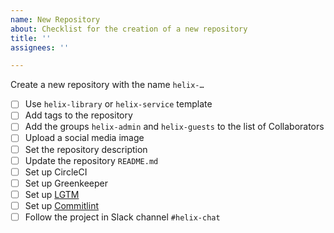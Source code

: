 ```yaml
---
name: New Repository
about: Checklist for the creation of a new repository
title: ''
assignees: ''

---
```


Create a new repository with the name `helix-…`

- [ ] Use `helix-library` or `helix-service` template
- [ ] Add tags to the repository
- [ ] Add the groups `helix-admin` and `helix-guests` to the list of Collaborators
- [ ] Upload a social media image
- [ ] Set the repository description
- [ ] Update the repository `README.md`
- [ ] Set up CircleCI
- [ ] Set up Greenkeeper
- [ ] Set up [LGTM](https://github.com/organizations/adobe/settings/installations/870657)
- [ ] Set up [Commitlint](https://github.com/organizations/adobe/settings/installations/728398)
- [ ] Follow the project in Slack channel `#helix-chat`
